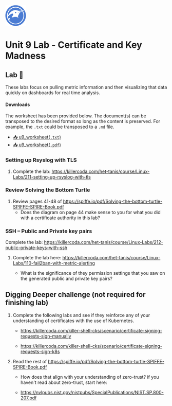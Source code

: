 <div class="flex-container">
        <img src="https://github.com/ProfessionalLinuxUsersGroup/img/blob/main/Assets/Logos/ProLUG_Round_Transparent_LOGO.png?raw=true" width="64" height="64"></img>
    <p>
        <h1>Unit 9 Lab - Certificate and Key Madness</h1>
    </p>
</div>

## Lab 🧪

These labs focus on pulling metric information and then visualizing that data quickly on dashboards for real time analysis.

#### Downloads

The worksheet has been provided below. The document(s) can be transposed to
the desired format so long as the content is preserved. For example, the `.txt`
could be transposed to a `.md` file.

- <a href="./assets/downloads/u9/u9_lab.txt" target="_blank" download>📥 u9_worksheet(`.txt`)</a>
- <a href="./assets/downloads/u9/u9_lab.pdf" target="_blank" download>📥 u9_worksheet(`.pdf`)</a>

### Setting up Rsyslog with TLS

1. Complete the lab: <https://killercoda.com/het-tanis/course/Linux-Labs/211-setting-up-rsyslog-with-tls>

### Review Solving the Bottom Turtle

1. Review pages 41-48 of <https://spiffe.io/pdf/Solving-the-bottom-turtle-SPIFFE-SPIRE-Book.pdf>
    - Does the diagram on page 44 make sense to you for what you did with a certificate authority in this lab?

### SSH – Public and Private key pairs

Complete the lab: <https://killercoda.com/het-tanis/course/Linux-Labs/212-public-private-keys-with-ssh>

1. Complete the lab here: <https://killercoda.com/het-tanis/course/Linux-Labs/110-fail2ban-with-metric-alerting>

   - What is the significance of they permission settings that you saw on the generated
public and private key pairs?

## Digging Deeper challenge (not required for finishing lab)

1. Complete the following labs and see if they reinforce any of your understanding of certificates with
the use of Kubernetes.

    - <https://killercoda.com/killer-shell-cks/scenario/certificate-signing-requests-sign-manually>

    - <https://killercoda.com/killer-shell-cks/scenario/certificate-signing-requests-sign-k8s>

2. Read the rest of <https://spiffe.io/pdf/Solving-the-bottom-turtle-SPIFFE-SPIRE-Book.pdf>
    
    - How does that align with your understanding of zero-trust? if you haven't read about zero-trust, start here:

    - <https://nvlpubs.nist.gov/nistpubs/SpecialPublications/NIST.SP.800-207.pdf>
